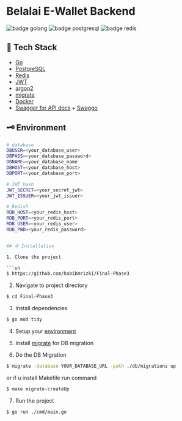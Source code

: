 # Belalai E-Wallet Backend

![badge golang](https://img.shields.io/badge/Go-00ADD8?style=for-the-badge&logo=go&logoColor=white)
![badge postgresql](https://img.shields.io/badge/PostgreSQL-316192?style=for-the-badge&logo=postgresql&logoColor=white)
![badge redis](https://img.shields.io/badge/redis-%23DD0031.svg?&style=for-the-badge&logo=redis&logoColor=white)

## 🔧 Tech Stack

- [Go](https://go.dev/dl/)
- [PostgreSQL](https://www.postgresql.org/download/)
- [Redis](https://redis.io/docs/latest/operate/oss_and_stack/install/archive/install-redis/install-redis-on-windows/)
- [JWT](https://github.com/golang-jwt/jwt)
- [argon2](https://pkg.go.dev/golang.org/x/crypto/argon2)
- [migrate](https://github.com/golang-migrate/migrate)
- [Docker](https://docs.docker.com/engine/install/ubuntu/#install-using-the-repository)
- [Swagger for API docs](https://swagger.io/) + [Swaggo](https://github.com/swaggo/swag)

## 🗝️ Environment

````bash
# database
DBUSER=<your_database_user>
DBPASS=<your_database_password>
DBNAME=<your_database_name
DBHOST=<your_database_host>
DBPORT=<your_database_port>

# JWT hash
JWT_SECRET=<your_secret_jwt>
JWT_ISSUER=<your_jwt_issuer>

# Redish
RDB_HOST=<your_redis_host>
RDB_PORT=<your_redis_port>
RDB_USER=<your_redis_user>
RDB_PWD=<your_redis_password>


## ⚙️ Installation

1. Clone the project

```sh
$ https://github.com/habibmrizki/Final-Phase3
````

2. Navigate to project directory

```sh
$ cd Final-Phase3
```

3. Install dependencies

```sh
$ go mod tidy
```

4. Setup your [environment](##-environment)

5. Install [migrate](https://github.com/golang-migrate/migrate/tree/master/cmd/migrate#installation) for DB migration

6. Do the DB Migration

```sh
$ migrate -database YOUR_DATABASE_URL -path ./db/migrations up
```

or if u install Makefile run command

```sh
$ make migrate-createUp
```

7. Run the project

```sh
$ go run ./cmd/main.go
```
